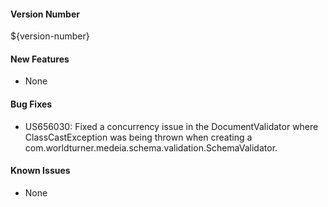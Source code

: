 #### Version Number
${version-number}

#### New Features
- None

#### Bug Fixes
- US656030: Fixed a concurrency issue in the DocumentValidator where ClassCastException was being thrown when creating a com.worldturner.medeia.schema.validation.SchemaValidator.

#### Known Issues
- None
